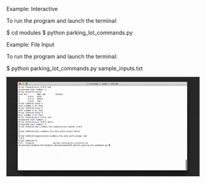 

Example:​ ​Interactive

To run the program and launch the terminal:

$ cd modules
$ python parking_lot_commands.py


Example:​ File Input

To run the program and launch the terminal:

$ python parking_lot_commands.py sample_inputs.txt



![Alt Text](https://github.com/divyanshu-rawat/python_oops_lot/blob/master/Assets/parking_lot.gif)
